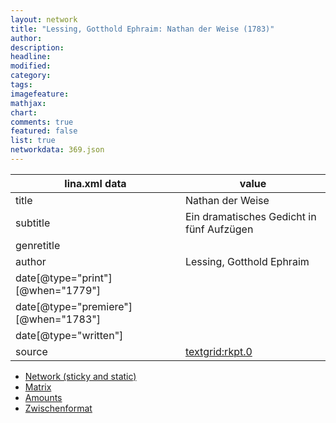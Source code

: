 ```yaml
---
layout: network
title: "Lessing, Gotthold Ephraim: Nathan der Weise (1783)"
author:
description:
headline:
modified:
category:
tags:
imagefeature: 
mathjax: 
chart: 
comments: true
featured: false
list: true
networkdata: 369.json
---
```

lina.xml data  | value
------------- | -------------
title|Nathan der Weise
subtitle|Ein dramatisches Gedicht in fünf Aufzügen
genretitle|
author|Lessing, Gotthold Ephraim
date[@type="print"][@when="1779"]|
date[@type="premiere"][@when="1783"]|
date[@type="written"]|
source|[textgrid:rkpt.0](https://textgridlab.org/1.0/tgcrud-public/rest/textgrid:rkpt.0/data)



* [Network (sticky and static)](/network369)
* [Matrix](/matrix369)
* [Amounts](/amounts369)
* [Zwischenformat](/lina369 )
